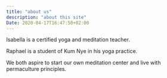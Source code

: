 ```yaml
---
title: "about us"
description: "about this site"
Date: 2020-04-17T16:47:50+02:00
---
```


Isabella is a certified yoga and meditation teacher.

Raphael is a student of Kum Nye in his yoga practice.

We both aspire to start our own meditation center and live with permaculture principles.

